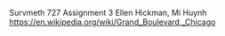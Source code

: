 Survmeth 727
Assignment 3
Ellen Hickman, Mi Huynh
      https://en.wikipedia.org/wiki/Grand_Boulevard,_Chicago
